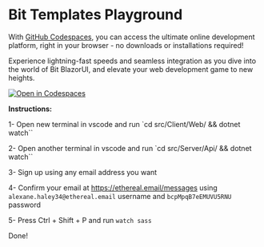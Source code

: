 # Bit Templates Playground

With [GitHub Codespaces](https://github.com/features/codespaces), you can access the ultimate online development platform, right in your browser - no downloads or installations required!

Experience lightning-fast speeds and seamless integration as you dive into the world of Bit BlazorUI, and elevate your web development game to new heights.

[![Open in Codespaces](https://github.com/codespaces/badge.svg)](https://codespaces.new/bitfoundation/bit-templates-playground/tree/develop)

**Instructions:**

1- Open new terminal in vscode and run `cd src/Client/Web/ && dotnet watch``

2- Open another terminal in vscode and run `cd src/Server/Api/ && dotnet watch``

3- Sign up using any email address you want

4- Confirm your email at https://ethereal.email/messages using `alexane.haley34@ethereal.email` username and `bcpMpqB7eEMUVU5RNU` password

5- Press Ctrl + Shift + P and run `watch sass`

Done!
